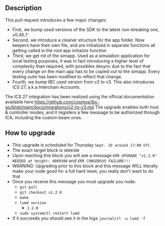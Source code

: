 ## Description

This pull request introduces a few major changes:

- First, we bump used versions of the SDK to the latest non-breaking one, v0.45.7
- Second, we introduce a cleaner structure for the app folder. Now keepers have their own file, and are initialized in separate functions all getting called in the root app initialize function
- Third, we get rid of the simapp. Used as a simulation application for local testing purposes, it was in fact introducing a higher level of complexity than required, with possibles desync due to the fact that every change on the main app has to be copied out to the simapp. Every testing suite has been modified to reflect that change.
- Fourth, we bump IBC used version from v2 to v3. This also introduces ICS 27, a.k.a Interchain Accounts.

The ICS 27 integration has been realized using the official documentation available here https://github.com/cosmos/ibc-go/blob/main/docs/migrations/v2-to-v3.md
The upgrade enables both host & controller modes, and it registers a few message to be authorized through ICA, including the custom beam ones.

## How to upgrade

- This upgrade is scheduled for Thursday `Sept. 19 around 17:00 UTC`
- The exact target block is `4009300`
- Upon reaching this block you will see a message `ERR UPGRADE "v1.2.0" NEEDED at height: 4009300` and `ERR CONSENSUS FAILURE!!!`
- WARNING: Upgrading prior to this block and this message WILL literally make your node good for a full hard reset, you really don't want to do that
- Once you receive this message you must upgrade you node:
  - `git pull`
  - `git checkout v1.2.0`
  - `make`
  - `lumd version`
    - `1.2.0`
  - `sudo systemctl restart lumd`
- If it succeeds you should see it in the logs `journalctl -u lumd -f `
